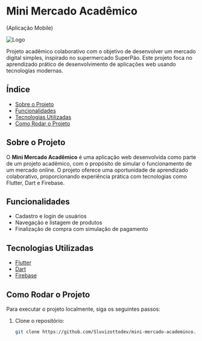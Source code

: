 # Mini Mercado Acadêmico 
(Aplicação Mobile)

![Logo](https://github.com/user-attachments/assets/c6771a8b-9c00-405d-a40a-28afbb28cf47)


Projeto acadêmico colaborativo com o objetivo de desenvolver um mercado digital simples, inspirado no supermercado SuperPão. Este projeto foca no aprendizado prático de desenvolvimento de aplicações web usando tecnologias modernas.

## Índice

- [Sobre o Projeto](#sobre-o-projeto)
- [Funcionalidades](#funcionalidades)
- [Tecnologias Utilizadas](#tecnologias-utilizadas)
- [Como Rodar o Projeto](#como-rodar-o-projeto)

## Sobre o Projeto

O **Mini Mercado Acadêmico** é uma aplicação web desenvolvida como parte de um projeto acadêmico, com o propósito de simular o funcionamento de um mercado online. O projeto oferece uma oportunidade de aprendizado colaborativo, proporcionando experiência prática com tecnologias como Flutter, Dart e Firebase.

## Funcionalidades

- Cadastro e login de usuários
- Navegação e listagem de produtos
- Finalização de compra com simulação de pagamento

## Tecnologias Utilizadas

- [Flutter](https://flutter.dev/)
- [Dart](https://dart.dev/)
- [Firebase](https://firebase.google.com/)

## Como Rodar o Projeto

Para executar o projeto localmente, siga os seguintes passos:

1. Clone o repositório:
   ```bash
   git clone https://github.com/Sluvizottodev/mini-mercado-academinco.git
